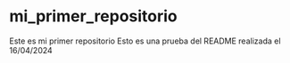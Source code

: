 # mi_primer_repositorio
Este es mi primer repositorio
Esto es una prueba del README realizada el 16/04/2024